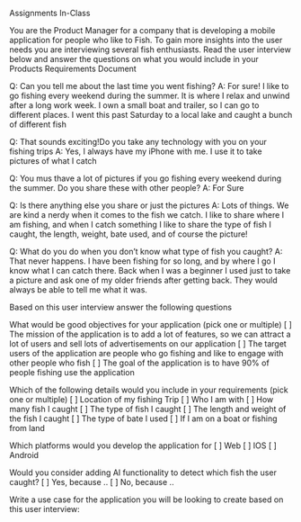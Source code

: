 Assignments
In-Class

You are the Product Manager for a company that is developing a mobile application for people who like to Fish. To gain more insights into the user needs you are interviewing several fish enthusiasts. Read the user interview below and answer the questions on what you would include in your Products Requirements Document

Q: Can you tell me about the last time you went fishing?
A: For sure! I like to go fishing every weekend during the summer. It is where I relax and unwind after a long work week. I own a small boat and trailer, so I can go to different places. I went this past Saturday to a local lake and caught a bunch of different fish

Q: That sounds exciting!Do you take any technology with you on your fishing trips
A: Yes, I always have my iPhone with me. I use it to take pictures of what I catch

Q: You mus thave a lot of pictures if you go fishing every weekend during the summer. Do you share these with other people? 
A: For Sure

Q: Is there anything else you share or just the pictures
A: Lots of things. We are kind a nerdy when it comes to the fish we catch. I like to share where I am fishing, and when I catch something I like to share the type of fish I caught, the length, weight, bate used, and of course the picture!
 
Q: What do you do when you don’t know what type of fish you caught?
A: That never happens. I have been fishing for so long, and by where I go I know what I can catch there. Back when I was a beginner I used just to take a picture and ask one of my older friends after getting back. They would always be able to tell me what it was.

Based on this user interview answer the following questions

What would be good objectives for your application (pick one or multiple)
[ ] The mission of the application is to add a lot of features, so we can attract a lot of users and sell lots of advertisements on our application
[ ] The target users of the application are people who go fishing and like to engage with other people who fish
[ ] The goal of the application is to have 90% of people fishing use the application


Which of the following details would you include in your requirements (pick one or multiple)
[ ] Location of my fishing Trip
[ ] Who I am with
[ ] How many fish I caught
[ ] The type of fish I caught
[ ] The length and weight of the fish I caught
[ ] The type of bate I used
[ ] If I am on a boat or fishing from land

Which platforms would you develop the application for 
[ ] Web
[ ] IOS
[ ] Android

Would you consider adding AI functionality to detect which fish the user caught?
[ ] Yes, because ..
[ ] No, because ..

Write a use case for the application you will be looking to create based on this user interview:

